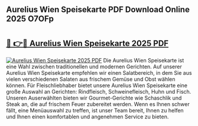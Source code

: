 ## Aurelius Wien Speisekarte PDF Download Online 2025 O7OFp

# <h2><a href="http://gc9myuf.nevu.top/?p=Aurelius+Wien+Speisekarte">🔗 👉🔴 Aurelius Wien Speisekarte 2025 PDF</a></h2>

[![Aurelius Wien Speisekarte 2025 PDF](https://i.imgur.com/dBaPXMq.png)](http://gc9myuf.nevu.top/?p=Aurelius+Wien+Speisekarte)
Die Aurelius Wien Speisekarte ist eine Wahl zwischen traditionellen und modernen Gerichten. Auf unserer Aurelius Wien Speisekarte empfehlen wir einen Salatbereich, in dem Sie aus vielen verschiedenen Salaten aus frischem Gemüse und Obst wählen können. Für Fleischliebhaber bietet unsere Aurelius Wien Speisekarte eine große Auswahl an Gerichten: Rindfleisch, Schweinefleisch, Huhn und Fisch. Unseren Auserwählten bieten wir Gourmet-Gerichte wie Schaschlik und Steak an, die auf frischem Feuer zubereitet werden. Wenn es Ihnen schwer fällt, eine Menüauswahl zu treffen, ist unser Team bereit, Ihnen zu helfen und Ihnen einen komfortablen und angenehmen Service zu bieten.
